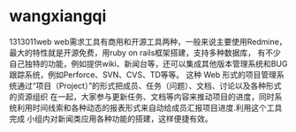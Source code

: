 # wangxiangqi
1313011web
web需求工具有商用和开源工具两种，一般来说主要使用Redmine，最大的特性就是开源免费，用ruby on rails框架搭建，支持多种数据库，
有不少自己独特的功能，例如提供wiki、新闻台等，还可以集成其他版本管理系统和BUG跟踪系统，例如Perforce、SVN、CVS、TD等等。
这种 Web 形式的项目管理系统通过“项目（Project）”的形式把成员、任务（问题）、文档、讨论以及各种形式的资源组织
在一起，大家参与更新任务、文档等内容来推动项目的进度，同时系统利用时间线索和各种动态的报表形式来自动给成员汇报项目进度.利用这个工具完成
小组内对新闻类应用各种功能的搭建，这样便捷有效。
